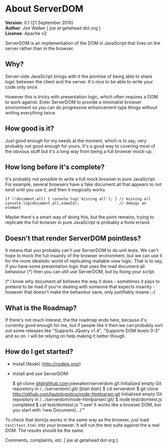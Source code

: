 
About ServerDOM
===============

**Version**: 0.1 (21 September 2010)  
**Author**: Joe Walker [ joe at getahead dot org ]  
**License**: Apache v2  

ServerDOM is an implementation of the DOM in JavaScript that lives on the server
rather than in the browser.


Why?
----

Server-side JavaScript brings with it the promise of being able to share logic
between the client and the server. It's nice to be able to write your code only
once.

However this is tricky with presentation logic, which often requires a DOM to
work against. Enter ServerDOM to provide a minimalist browser environment so
you can do progressive enhancement type things without writing everything twice.


How good is it?
---------------

Just good enough for my needs at the moment, which is to say, very probably
not good enough for yours. It's a good way to covering most of the obvious stuff
but it's a long way from being a full browser mock-up.


How long before it's complete?
------------------------------

It's probably not possible to write a full mock browser in pure JavaScript.
For example, several browsers have a fake document.all that appears to not
exist until you use it, and then it magically works

    if (!document.all) { console.log('missing all'); } // missing all
    console.log(document.all.someId);                  // debugs an element

Maybe there's a smart way of doing this, but the point remains, trying to
replicate the full browser in pure JavaScript is probably a fools errand.


Doesn't that render ServerDOM pointless?
----------------------------------------

It means that you probably can't use ServerDOM to do unit tests. We can't hope
to mock the full insanity of the browser environment, but we can use it for the
more idealistic world of replicating mailable view logic. That is to say, if you
have some presentation logic that uses the mad document.all behaviour (*) then
you can still use ServerDOM, but by fixing your script.

(* I know why document.all behaves the way it does - sometimes it pays to
pretend to be mad if you're dealing with someone that expects insanity - however
that doesn't make the behaviour sane, only justifiably insane ;-)


What is the Roadmap?
--------------------

If there's not much interest, the the roadmap ends here, because it's currently
good enough for me, but if people like it then we can probably sort out some
releases like "Supports JQuery v1.4", "Supports DOM levels 0-3" and so on. I
will be relying on help making it better though.


How do I get started?
---------------------

* Install [Node] (http://nodejs.org/)
* Install and use ServerDOM:

    $ git clone git@github.com:joewalker/serverdom.git
    Initialized empty Git repository in /.../serverdom/.git/
    [blah blah]
    $ cd serverdom
    $ git clone http://github.com/tautologistics/node-htmlparser.git
    Initialized empty Git repository in /.../serverdom/node-htmlparser/.git/
    $ node test/domtest.js
    completed
    $ cat test/domtest.js
    "I see! It works like a browser DOM, but you start with 'new Document(...)'"

To check that dom/js works in the same way as the browser, just load
`test/test.html` into your browser. It will run the test suite against the a
real DOM. The results should be the same.

Comments, complaints, etc: [ joe at getahead dot org ]

